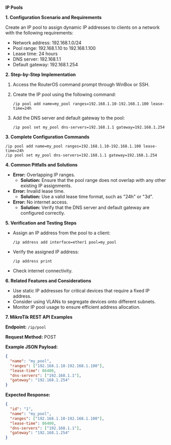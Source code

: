 **IP Pools**

**1. Configuration Scenario and Requirements**

Create an IP pool to assign dynamic IP addresses to clients on a network with the following requirements:

- Network address: 192.168.1.0/24
- Pool range: 192.168.1.10 to 192.168.1.100
- Lease time: 24 hours
- DNS server: 192.168.1.1
- Default gateway: 192.168.1.254

**2. Step-by-Step Implementation**

1. Access the RouterOS command prompt through WinBox or SSH.
2. Create the IP pool using the following command:

   ```
   /ip pool add name=my_pool ranges=192.168.1.10-192.168.1.100 lease-time=24h
   ```

3. Add the DNS server and default gateway to the pool:

   ```
   /ip pool set my_pool dns-servers=192.168.1.1 gateway=192.168.1.254
   ```

**3. Complete Configuration Commands**

```
/ip pool add name=my_pool ranges=192.168.1.10-192.168.1.100 lease-time=24h
/ip pool set my_pool dns-servers=192.168.1.1 gateway=192.168.1.254
```

**4. Common Pitfalls and Solutions**

* **Error:** Overlapping IP ranges.
   * **Solution:** Ensure that the pool range does not overlap with any other existing IP assignments.
* **Error:** Invalid lease time.
   * **Solution:** Use a valid lease time format, such as "24h" or "3d".
* **Error:** No internet access.
   * **Solution:** Verify that the DNS server and default gateway are configured correctly.

**5. Verification and Testing Steps**

* Assign an IP address from the pool to a client:

   ```
   /ip address add interface=ether1 pool=my_pool
   ```

* Verify the assigned IP address:

   ```
   /ip address print
   ```

* Check internet connectivity.

**6. Related Features and Considerations**

* Use static IP addresses for critical devices that require a fixed IP address.
* Consider using VLANs to segregate devices onto different subnets.
* Monitor IP pool usage to ensure efficient address allocation.

**7. MikroTik REST API Examples**

**Endpoint:** `/ip/pool`

**Request Method:** POST

**Example JSON Payload:**

```json
{
  "name": "my_pool",
  "ranges": ["192.168.1.10-192.168.1.100"],
  "lease-time": 86400,
  "dns-servers": ["192.168.1.1"],
  "gateway": "192.168.1.254"
}
```

**Expected Response:**

```json
{
  "id": "1",
  "name": "my_pool",
  "ranges": ["192.168.1.10-192.168.1.100"],
  "lease-time": 86400,
  "dns-servers": ["192.168.1.1"],
  "gateway": "192.168.1.254"
}
```